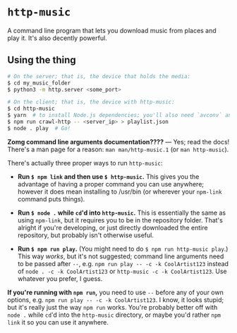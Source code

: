 # `http-music`

A command line program that lets you download music from places and play it.
It's also decently powerful.

## Using the thing

```bash
# On the server; that is, the device that holds the media:
$ cd my_music_folder
$ python3 -m http.server <some_port>

# On the client; that is, the device with http-music:
$ cd http-music
$ yarn  # to install Node.js dependencies; you'll also need `avconv` and `mpv`.
$ npm run crawl-http -- <server_ip> > playlist.json
$ node . play  # Go!
```

**Zomg command line arguments documentation????** — Yes; read the docs! There's
a man page for a reason: `man man/http-music.1` (or `man http-music`).

There's actually three proper ways to run `http-music`:

* **Run `$ npm link` and then use `$ http-music`.** This gives you the
  advantage of having a proper command you can use anywhere; however it does
  mean installing to /usr/bin (or wherever your `npm-link` command puts
  things).

* **Run `$ node .` while `cd`'d into `http-music`.** This is essentially the
  same as using `npm-link`, but it requires you to be in the repository folder.
  That's alright if you're developing, or just directly downloaded the entire
  repository, but probably isn't otherwise useful.

* **Run `$ npm run play`.** (You might need to do `$ npm run http-music play`.)
  This way *works*, but it's not suggested; command line arguments need to be
  passed after `--`, e.g. `npm run play -- -c -k CoolArtist123` instead of
  `node . -c -k CoolArtist123` or `http-music -c -k CoolArtist123`. Use
  whatever you prefer, I guess.

**If you're running with `npm run`,** you need to use `--` before any of your
own options, e.g. `npm run play -- -c -k CoolArtist123`. I know, it looks
stupid; but it's really just the way `npm run` works. You're probably better
off with `node .` while `cd`'d into the `http-music` directory, or maybe you'd
rather `npm link` it so you can use it anywhere.
